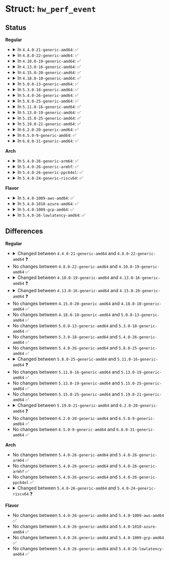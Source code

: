 # Struct: <code>hw_perf_event</code>

## Status
<b>Regular</b>
<ul>
<li>
<details>
<summary>In <code>4.4.0-21-generic-amd64</code>: ✅</summary>

```c
struct hw_perf_event {
    u64 config;
    u64 last_tag;
    long unsigned int config_base;
    long unsigned int event_base;
    int event_base_rdpmc;
    int idx;
    int last_cpu;
    int flags;
    struct hw_perf_event_extra extra_reg;
    struct hw_perf_event_extra branch_reg;
    struct hrtimer hrtimer;
    struct list_head tp_list;
    int cqm_state;
    u32 cqm_rmid;
    int is_group_event;
    struct list_head cqm_events_entry;
    struct list_head cqm_groups_entry;
    struct list_head cqm_group_entry;
    int itrace_started;
    struct arch_hw_breakpoint info;
    struct list_head bp_list;
    struct task_struct * target;
    int state;
    local64_t prev_count;
    u64 sample_period;
    u64 last_period;
    local64_t period_left;
    u64 interrupts_seq;
    u64 interrupts;
    u64 freq_time_stamp;
    u64 freq_count_stamp;
}
```
</details>
</li>
<li>
<details>
<summary>In <code>4.8.0-22-generic-amd64</code>: ✅</summary>

```c
struct hw_perf_event {
    u64 config;
    u64 last_tag;
    long unsigned int config_base;
    long unsigned int event_base;
    int event_base_rdpmc;
    int idx;
    int last_cpu;
    int flags;
    struct hw_perf_event_extra extra_reg;
    struct hw_perf_event_extra branch_reg;
    struct hrtimer hrtimer;
    struct list_head tp_list;
    int cqm_state;
    u32 cqm_rmid;
    int is_group_event;
    struct list_head cqm_events_entry;
    struct list_head cqm_groups_entry;
    struct list_head cqm_group_entry;
    int itrace_started;
    u64 pwr_acc;
    u64 ptsc;
    struct arch_hw_breakpoint info;
    struct list_head bp_list;
    struct task_struct * target;
    void * addr_filters;
    long unsigned int addr_filters_gen;
    int state;
    local64_t prev_count;
    u64 sample_period;
    u64 last_period;
    local64_t period_left;
    u64 interrupts_seq;
    u64 interrupts;
    u64 freq_time_stamp;
    u64 freq_count_stamp;
}
```
</details>
</li>
<li>
<details>
<summary>In <code>4.10.0-19-generic-amd64</code>: ✅</summary>

```c
struct hw_perf_event {
    u64 config;
    u64 last_tag;
    long unsigned int config_base;
    long unsigned int event_base;
    int event_base_rdpmc;
    int idx;
    int last_cpu;
    int flags;
    struct hw_perf_event_extra extra_reg;
    struct hw_perf_event_extra branch_reg;
    struct hrtimer hrtimer;
    struct list_head tp_list;
    int cqm_state;
    u32 cqm_rmid;
    int is_group_event;
    struct list_head cqm_events_entry;
    struct list_head cqm_groups_entry;
    struct list_head cqm_group_entry;
    int itrace_started;
    u64 pwr_acc;
    u64 ptsc;
    struct arch_hw_breakpoint info;
    struct list_head bp_list;
    struct task_struct * target;
    void * addr_filters;
    long unsigned int addr_filters_gen;
    int state;
    local64_t prev_count;
    u64 sample_period;
    u64 last_period;
    local64_t period_left;
    u64 interrupts_seq;
    u64 interrupts;
    u64 freq_time_stamp;
    u64 freq_count_stamp;
}
```
</details>
</li>
<li>
<details>
<summary>In <code>4.13.0-16-generic-amd64</code>: ✅</summary>

```c
struct hw_perf_event {
    u64 config;
    u64 last_tag;
    long unsigned int config_base;
    long unsigned int event_base;
    int event_base_rdpmc;
    int idx;
    int last_cpu;
    int flags;
    struct hw_perf_event_extra extra_reg;
    struct hw_perf_event_extra branch_reg;
    struct hrtimer hrtimer;
    struct list_head tp_list;
    int itrace_started;
    u64 pwr_acc;
    u64 ptsc;
    struct arch_hw_breakpoint info;
    struct list_head bp_list;
    u8 iommu_bank;
    u8 iommu_cntr;
    u16 padding;
    u64 conf;
    u64 conf1;
    struct task_struct * target;
    void * addr_filters;
    long unsigned int addr_filters_gen;
    int state;
    local64_t prev_count;
    u64 sample_period;
    u64 last_period;
    local64_t period_left;
    u64 interrupts_seq;
    u64 interrupts;
    u64 freq_time_stamp;
    u64 freq_count_stamp;
}
```
</details>
</li>
<li>
<details>
<summary>In <code>4.15.0-20-generic-amd64</code>: ✅</summary>

```c
struct hw_perf_event {
    u64 config;
    u64 last_tag;
    long unsigned int config_base;
    long unsigned int event_base;
    int event_base_rdpmc;
    int idx;
    int last_cpu;
    int flags;
    struct hw_perf_event_extra extra_reg;
    struct hw_perf_event_extra branch_reg;
    struct hrtimer hrtimer;
    struct list_head tp_list;
    u64 pwr_acc;
    u64 ptsc;
    struct arch_hw_breakpoint info;
    struct list_head bp_list;
    u8 iommu_bank;
    u8 iommu_cntr;
    u16 padding;
    u64 conf;
    u64 conf1;
    struct task_struct * target;
    void * addr_filters;
    long unsigned int addr_filters_gen;
    int state;
    local64_t prev_count;
    u64 sample_period;
    u64 last_period;
    local64_t period_left;
    u64 interrupts_seq;
    u64 interrupts;
    u64 freq_time_stamp;
    u64 freq_count_stamp;
}
```
</details>
</li>
<li>
<details>
<summary>In <code>4.18.0-10-generic-amd64</code>: ✅</summary>

```c
struct hw_perf_event {
    u64 config;
    u64 last_tag;
    long unsigned int config_base;
    long unsigned int event_base;
    int event_base_rdpmc;
    int idx;
    int last_cpu;
    int flags;
    struct hw_perf_event_extra extra_reg;
    struct hw_perf_event_extra branch_reg;
    struct hrtimer hrtimer;
    struct list_head tp_list;
    u64 pwr_acc;
    u64 ptsc;
    struct arch_hw_breakpoint info;
    struct list_head bp_list;
    u8 iommu_bank;
    u8 iommu_cntr;
    u16 padding;
    u64 conf;
    u64 conf1;
    struct task_struct * target;
    void * addr_filters;
    long unsigned int addr_filters_gen;
    int state;
    local64_t prev_count;
    u64 sample_period;
    u64 last_period;
    local64_t period_left;
    u64 interrupts_seq;
    u64 interrupts;
    u64 freq_time_stamp;
    u64 freq_count_stamp;
}
```
</details>
</li>
<li>
<details>
<summary>In <code>5.0.0-13-generic-amd64</code>: ✅</summary>

```c
struct hw_perf_event {
    u64 config;
    u64 last_tag;
    long unsigned int config_base;
    long unsigned int event_base;
    int event_base_rdpmc;
    int idx;
    int last_cpu;
    int flags;
    struct hw_perf_event_extra extra_reg;
    struct hw_perf_event_extra branch_reg;
    struct hrtimer hrtimer;
    struct list_head tp_list;
    u64 pwr_acc;
    u64 ptsc;
    struct arch_hw_breakpoint info;
    struct list_head bp_list;
    u8 iommu_bank;
    u8 iommu_cntr;
    u16 padding;
    u64 conf;
    u64 conf1;
    struct task_struct * target;
    void * addr_filters;
    long unsigned int addr_filters_gen;
    int state;
    local64_t prev_count;
    u64 sample_period;
    u64 last_period;
    local64_t period_left;
    u64 interrupts_seq;
    u64 interrupts;
    u64 freq_time_stamp;
    u64 freq_count_stamp;
}
```
</details>
</li>
<li>
<details>
<summary>In <code>5.3.0-18-generic-amd64</code>: ✅</summary>

```c
struct hw_perf_event {
    u64 config;
    u64 last_tag;
    long unsigned int config_base;
    long unsigned int event_base;
    int event_base_rdpmc;
    int idx;
    int last_cpu;
    int flags;
    struct hw_perf_event_extra extra_reg;
    struct hw_perf_event_extra branch_reg;
    struct hrtimer hrtimer;
    struct list_head tp_list;
    u64 pwr_acc;
    u64 ptsc;
    struct arch_hw_breakpoint info;
    struct list_head bp_list;
    u8 iommu_bank;
    u8 iommu_cntr;
    u16 padding;
    u64 conf;
    u64 conf1;
    struct task_struct * target;
    void * addr_filters;
    long unsigned int addr_filters_gen;
    int state;
    local64_t prev_count;
    u64 sample_period;
    u64 last_period;
    local64_t period_left;
    u64 interrupts_seq;
    u64 interrupts;
    u64 freq_time_stamp;
    u64 freq_count_stamp;
}
```
</details>
</li>
<li>
<details>
<summary>In <code>5.4.0-26-generic-amd64</code>: ✅</summary>

```c
struct hw_perf_event {
    u64 config;
    u64 last_tag;
    long unsigned int config_base;
    long unsigned int event_base;
    int event_base_rdpmc;
    int idx;
    int last_cpu;
    int flags;
    struct hw_perf_event_extra extra_reg;
    struct hw_perf_event_extra branch_reg;
    struct hrtimer hrtimer;
    struct list_head tp_list;
    u64 pwr_acc;
    u64 ptsc;
    struct arch_hw_breakpoint info;
    struct list_head bp_list;
    u8 iommu_bank;
    u8 iommu_cntr;
    u16 padding;
    u64 conf;
    u64 conf1;
    struct task_struct * target;
    void * addr_filters;
    long unsigned int addr_filters_gen;
    int state;
    local64_t prev_count;
    u64 sample_period;
    u64 last_period;
    local64_t period_left;
    u64 interrupts_seq;
    u64 interrupts;
    u64 freq_time_stamp;
    u64 freq_count_stamp;
}
```
</details>
</li>
<li>
<details>
<summary>In <code>5.8.0-25-generic-amd64</code>: ✅</summary>

```c
struct hw_perf_event {
    u64 config;
    u64 last_tag;
    long unsigned int config_base;
    long unsigned int event_base;
    int event_base_rdpmc;
    int idx;
    int last_cpu;
    int flags;
    struct hw_perf_event_extra extra_reg;
    struct hw_perf_event_extra branch_reg;
    struct hrtimer hrtimer;
    struct list_head tp_list;
    u64 pwr_acc;
    u64 ptsc;
    struct arch_hw_breakpoint info;
    struct list_head bp_list;
    u8 iommu_bank;
    u8 iommu_cntr;
    u16 padding;
    u64 conf;
    u64 conf1;
    struct task_struct * target;
    void * addr_filters;
    long unsigned int addr_filters_gen;
    int state;
    local64_t prev_count;
    u64 sample_period;
    u64 last_period;
    local64_t period_left;
    u64 interrupts_seq;
    u64 interrupts;
    u64 freq_time_stamp;
    u64 freq_count_stamp;
}
```
</details>
</li>
<li>
<details>
<summary>In <code>5.11.0-16-generic-amd64</code>: ✅</summary>

```c
struct hw_perf_event {
    u64 config;
    u64 last_tag;
    long unsigned int config_base;
    long unsigned int event_base;
    int event_base_rdpmc;
    int idx;
    int last_cpu;
    int flags;
    struct hw_perf_event_extra extra_reg;
    struct hw_perf_event_extra branch_reg;
    struct hrtimer hrtimer;
    struct list_head tp_list;
    u64 pwr_acc;
    u64 ptsc;
    struct arch_hw_breakpoint info;
    struct list_head bp_list;
    u8 iommu_bank;
    u8 iommu_cntr;
    u16 padding;
    u64 conf;
    u64 conf1;
    struct task_struct * target;
    void * addr_filters;
    long unsigned int addr_filters_gen;
    int state;
    local64_t prev_count;
    u64 sample_period;
    u64 last_period;
    local64_t period_left;
    u64 saved_metric;
    u64 saved_slots;
    u64 interrupts_seq;
    u64 interrupts;
    u64 freq_time_stamp;
    u64 freq_count_stamp;
}
```
</details>
</li>
<li>
<details>
<summary>In <code>5.13.0-19-generic-amd64</code>: ✅</summary>

```c
struct hw_perf_event {
    u64 config;
    u64 last_tag;
    long unsigned int config_base;
    long unsigned int event_base;
    int event_base_rdpmc;
    int idx;
    int last_cpu;
    int flags;
    struct hw_perf_event_extra extra_reg;
    struct hw_perf_event_extra branch_reg;
    struct hrtimer hrtimer;
    struct list_head tp_list;
    u64 pwr_acc;
    u64 ptsc;
    struct arch_hw_breakpoint info;
    struct list_head bp_list;
    u8 iommu_bank;
    u8 iommu_cntr;
    u16 padding;
    u64 conf;
    u64 conf1;
    struct task_struct * target;
    void * addr_filters;
    long unsigned int addr_filters_gen;
    int state;
    local64_t prev_count;
    u64 sample_period;
    u64 last_period;
    local64_t period_left;
    u64 saved_metric;
    u64 saved_slots;
    u64 interrupts_seq;
    u64 interrupts;
    u64 freq_time_stamp;
    u64 freq_count_stamp;
}
```
</details>
</li>
<li>
<details>
<summary>In <code>5.15.0-25-generic-amd64</code>: ✅</summary>

```c
struct hw_perf_event {
    u64 config;
    u64 last_tag;
    long unsigned int config_base;
    long unsigned int event_base;
    int event_base_rdpmc;
    int idx;
    int last_cpu;
    int flags;
    struct hw_perf_event_extra extra_reg;
    struct hw_perf_event_extra branch_reg;
    struct hrtimer hrtimer;
    struct list_head tp_list;
    u64 pwr_acc;
    u64 ptsc;
    struct arch_hw_breakpoint info;
    struct list_head bp_list;
    u8 iommu_bank;
    u8 iommu_cntr;
    u16 padding;
    u64 conf;
    u64 conf1;
    struct task_struct * target;
    void * addr_filters;
    long unsigned int addr_filters_gen;
    int state;
    local64_t prev_count;
    u64 sample_period;
    u64 last_period;
    local64_t period_left;
    u64 saved_metric;
    u64 saved_slots;
    u64 interrupts_seq;
    u64 interrupts;
    u64 freq_time_stamp;
    u64 freq_count_stamp;
}
```
</details>
</li>
<li>
<details>
<summary>In <code>5.19.0-21-generic-amd64</code>: ✅</summary>

```c
struct hw_perf_event {
    u64 config;
    u64 last_tag;
    long unsigned int config_base;
    long unsigned int event_base;
    int event_base_rdpmc;
    int idx;
    int last_cpu;
    int flags;
    struct hw_perf_event_extra extra_reg;
    struct hw_perf_event_extra branch_reg;
    struct hrtimer hrtimer;
    struct list_head tp_list;
    u64 pwr_acc;
    u64 ptsc;
    struct arch_hw_breakpoint info;
    struct list_head bp_list;
    u8 iommu_bank;
    u8 iommu_cntr;
    u16 padding;
    u64 conf;
    u64 conf1;
    struct task_struct * target;
    void * addr_filters;
    long unsigned int addr_filters_gen;
    int state;
    local64_t prev_count;
    u64 sample_period;
    u64 last_period;
    local64_t period_left;
    u64 saved_metric;
    u64 saved_slots;
    u64 interrupts_seq;
    u64 interrupts;
    u64 freq_time_stamp;
    u64 freq_count_stamp;
}
```
</details>
</li>
<li>
<details>
<summary>In <code>6.2.0-20-generic-amd64</code>: ✅</summary>

```c
struct hw_perf_event {
    u64 config;
    u64 last_tag;
    long unsigned int config_base;
    long unsigned int event_base;
    int event_base_rdpmc;
    int idx;
    int last_cpu;
    int flags;
    struct hw_perf_event_extra extra_reg;
    struct hw_perf_event_extra branch_reg;
    struct hrtimer hrtimer;
    struct list_head tp_list;
    u64 pwr_acc;
    u64 ptsc;
    struct arch_hw_breakpoint info;
    struct rhlist_head bp_list;
    u8 iommu_bank;
    u8 iommu_cntr;
    u16 padding;
    u64 conf;
    u64 conf1;
    struct task_struct * target;
    void * addr_filters;
    long unsigned int addr_filters_gen;
    int state;
    local64_t prev_count;
    u64 sample_period;
    u64 last_period;
    local64_t period_left;
    u64 saved_metric;
    u64 saved_slots;
    u64 interrupts_seq;
    u64 interrupts;
    u64 freq_time_stamp;
    u64 freq_count_stamp;
}
```
</details>
</li>
<li>
<details>
<summary>In <code>6.5.0-9-generic-amd64</code>: ✅</summary>

```c
struct hw_perf_event {
    u64 config;
    u64 last_tag;
    long unsigned int config_base;
    long unsigned int event_base;
    int event_base_rdpmc;
    int idx;
    int last_cpu;
    int flags;
    struct hw_perf_event_extra extra_reg;
    struct hw_perf_event_extra branch_reg;
    struct hrtimer hrtimer;
    struct list_head tp_list;
    u64 pwr_acc;
    u64 ptsc;
    struct arch_hw_breakpoint info;
    struct rhlist_head bp_list;
    u8 iommu_bank;
    u8 iommu_cntr;
    u16 padding;
    u64 conf;
    u64 conf1;
    struct task_struct * target;
    void * addr_filters;
    long unsigned int addr_filters_gen;
    int state;
    local64_t prev_count;
    u64 sample_period;
    u64 last_period;
    local64_t period_left;
    u64 saved_metric;
    u64 saved_slots;
    u64 interrupts_seq;
    u64 interrupts;
    u64 freq_time_stamp;
    u64 freq_count_stamp;
}
```
</details>
</li>
<li>
<details>
<summary>In <code>6.8.0-31-generic-amd64</code>: ✅</summary>

```c
struct hw_perf_event {
    u64 config;
    u64 last_tag;
    long unsigned int config_base;
    long unsigned int event_base;
    int event_base_rdpmc;
    int idx;
    int last_cpu;
    int flags;
    struct hw_perf_event_extra extra_reg;
    struct hw_perf_event_extra branch_reg;
    struct hrtimer hrtimer;
    struct list_head tp_list;
    u64 pwr_acc;
    u64 ptsc;
    struct arch_hw_breakpoint info;
    struct rhlist_head bp_list;
    u8 iommu_bank;
    u8 iommu_cntr;
    u16 padding;
    u64 conf;
    u64 conf1;
    struct task_struct * target;
    void * addr_filters;
    long unsigned int addr_filters_gen;
    int state;
    local64_t prev_count;
    u64 sample_period;
    u64 last_period;
    local64_t period_left;
    u64 saved_metric;
    u64 saved_slots;
    u64 interrupts_seq;
    u64 interrupts;
    u64 freq_time_stamp;
    u64 freq_count_stamp;
}
```
</details>
</li>
</ul>
<b>Arch</b>
<ul>
<li>
<details>
<summary>In <code>5.4.0-26-generic-arm64</code>: ✅</summary>

```c
struct hw_perf_event {
    u64 config;
    u64 last_tag;
    long unsigned int config_base;
    long unsigned int event_base;
    int event_base_rdpmc;
    int idx;
    int last_cpu;
    int flags;
    struct hw_perf_event_extra extra_reg;
    struct hw_perf_event_extra branch_reg;
    struct hrtimer hrtimer;
    struct list_head tp_list;
    u64 pwr_acc;
    u64 ptsc;
    struct arch_hw_breakpoint info;
    struct list_head bp_list;
    u8 iommu_bank;
    u8 iommu_cntr;
    u16 padding;
    u64 conf;
    u64 conf1;
    struct task_struct * target;
    void * addr_filters;
    long unsigned int addr_filters_gen;
    int state;
    local64_t prev_count;
    u64 sample_period;
    u64 last_period;
    local64_t period_left;
    u64 interrupts_seq;
    u64 interrupts;
    u64 freq_time_stamp;
    u64 freq_count_stamp;
}
```
</details>
</li>
<li>
<details>
<summary>In <code>5.4.0-26-generic-armhf</code>: ✅</summary>

```c
struct hw_perf_event {
    u64 config;
    u64 last_tag;
    long unsigned int config_base;
    long unsigned int event_base;
    int event_base_rdpmc;
    int idx;
    int last_cpu;
    int flags;
    struct hw_perf_event_extra extra_reg;
    struct hw_perf_event_extra branch_reg;
    struct hrtimer hrtimer;
    struct list_head tp_list;
    u64 pwr_acc;
    u64 ptsc;
    struct arch_hw_breakpoint info;
    struct list_head bp_list;
    u8 iommu_bank;
    u8 iommu_cntr;
    u16 padding;
    u64 conf;
    u64 conf1;
    struct task_struct * target;
    void * addr_filters;
    long unsigned int addr_filters_gen;
    int state;
    local64_t prev_count;
    u64 sample_period;
    u64 last_period;
    local64_t period_left;
    u64 interrupts_seq;
    u64 interrupts;
    u64 freq_time_stamp;
    u64 freq_count_stamp;
}
```
</details>
</li>
<li>
<details>
<summary>In <code>5.4.0-26-generic-ppc64el</code>: ✅</summary>

```c
struct hw_perf_event {
    u64 config;
    u64 last_tag;
    long unsigned int config_base;
    long unsigned int event_base;
    int event_base_rdpmc;
    int idx;
    int last_cpu;
    int flags;
    struct hw_perf_event_extra extra_reg;
    struct hw_perf_event_extra branch_reg;
    struct hrtimer hrtimer;
    struct list_head tp_list;
    u64 pwr_acc;
    u64 ptsc;
    struct arch_hw_breakpoint info;
    struct list_head bp_list;
    u8 iommu_bank;
    u8 iommu_cntr;
    u16 padding;
    u64 conf;
    u64 conf1;
    struct task_struct * target;
    void * addr_filters;
    long unsigned int addr_filters_gen;
    int state;
    local64_t prev_count;
    u64 sample_period;
    u64 last_period;
    local64_t period_left;
    u64 interrupts_seq;
    u64 interrupts;
    u64 freq_time_stamp;
    u64 freq_count_stamp;
}
```
</details>
</li>
<li>
<details>
<summary>In <code>5.4.0-24-generic-riscv64</code>: ✅</summary>

```c
struct hw_perf_event {
    u64 config;
    u64 last_tag;
    long unsigned int config_base;
    long unsigned int event_base;
    int event_base_rdpmc;
    int idx;
    int last_cpu;
    int flags;
    struct hw_perf_event_extra extra_reg;
    struct hw_perf_event_extra branch_reg;
    struct hrtimer hrtimer;
    struct list_head tp_list;
    u64 pwr_acc;
    u64 ptsc;
    u8 iommu_bank;
    u8 iommu_cntr;
    u16 padding;
    u64 conf;
    u64 conf1;
    struct task_struct * target;
    void * addr_filters;
    long unsigned int addr_filters_gen;
    int state;
    local64_t prev_count;
    u64 sample_period;
    u64 last_period;
    local64_t period_left;
    u64 interrupts_seq;
    u64 interrupts;
    u64 freq_time_stamp;
    u64 freq_count_stamp;
}
```
</details>
</li>
</ul>
<b>Flavor</b>
<ul>
<li>
<details>
<summary>In <code>5.4.0-1009-aws-amd64</code>: ✅</summary>

```c
struct hw_perf_event {
    u64 config;
    u64 last_tag;
    long unsigned int config_base;
    long unsigned int event_base;
    int event_base_rdpmc;
    int idx;
    int last_cpu;
    int flags;
    struct hw_perf_event_extra extra_reg;
    struct hw_perf_event_extra branch_reg;
    struct hrtimer hrtimer;
    struct list_head tp_list;
    u64 pwr_acc;
    u64 ptsc;
    struct arch_hw_breakpoint info;
    struct list_head bp_list;
    u8 iommu_bank;
    u8 iommu_cntr;
    u16 padding;
    u64 conf;
    u64 conf1;
    struct task_struct * target;
    void * addr_filters;
    long unsigned int addr_filters_gen;
    int state;
    local64_t prev_count;
    u64 sample_period;
    u64 last_period;
    local64_t period_left;
    u64 interrupts_seq;
    u64 interrupts;
    u64 freq_time_stamp;
    u64 freq_count_stamp;
}
```
</details>
</li>
<li>
<details>
<summary>In <code>5.4.0-1010-azure-amd64</code>: ✅</summary>

```c
struct hw_perf_event {
    u64 config;
    u64 last_tag;
    long unsigned int config_base;
    long unsigned int event_base;
    int event_base_rdpmc;
    int idx;
    int last_cpu;
    int flags;
    struct hw_perf_event_extra extra_reg;
    struct hw_perf_event_extra branch_reg;
    struct hrtimer hrtimer;
    struct list_head tp_list;
    u64 pwr_acc;
    u64 ptsc;
    struct arch_hw_breakpoint info;
    struct list_head bp_list;
    u8 iommu_bank;
    u8 iommu_cntr;
    u16 padding;
    u64 conf;
    u64 conf1;
    struct task_struct * target;
    void * addr_filters;
    long unsigned int addr_filters_gen;
    int state;
    local64_t prev_count;
    u64 sample_period;
    u64 last_period;
    local64_t period_left;
    u64 interrupts_seq;
    u64 interrupts;
    u64 freq_time_stamp;
    u64 freq_count_stamp;
}
```
</details>
</li>
<li>
<details>
<summary>In <code>5.4.0-1009-gcp-amd64</code>: ✅</summary>

```c
struct hw_perf_event {
    u64 config;
    u64 last_tag;
    long unsigned int config_base;
    long unsigned int event_base;
    int event_base_rdpmc;
    int idx;
    int last_cpu;
    int flags;
    struct hw_perf_event_extra extra_reg;
    struct hw_perf_event_extra branch_reg;
    struct hrtimer hrtimer;
    struct list_head tp_list;
    u64 pwr_acc;
    u64 ptsc;
    struct arch_hw_breakpoint info;
    struct list_head bp_list;
    u8 iommu_bank;
    u8 iommu_cntr;
    u16 padding;
    u64 conf;
    u64 conf1;
    struct task_struct * target;
    void * addr_filters;
    long unsigned int addr_filters_gen;
    int state;
    local64_t prev_count;
    u64 sample_period;
    u64 last_period;
    local64_t period_left;
    u64 interrupts_seq;
    u64 interrupts;
    u64 freq_time_stamp;
    u64 freq_count_stamp;
}
```
</details>
</li>
<li>
<details>
<summary>In <code>5.4.0-26-lowlatency-amd64</code>: ✅</summary>

```c
struct hw_perf_event {
    u64 config;
    u64 last_tag;
    long unsigned int config_base;
    long unsigned int event_base;
    int event_base_rdpmc;
    int idx;
    int last_cpu;
    int flags;
    struct hw_perf_event_extra extra_reg;
    struct hw_perf_event_extra branch_reg;
    struct hrtimer hrtimer;
    struct list_head tp_list;
    u64 pwr_acc;
    u64 ptsc;
    struct arch_hw_breakpoint info;
    struct list_head bp_list;
    u8 iommu_bank;
    u8 iommu_cntr;
    u16 padding;
    u64 conf;
    u64 conf1;
    struct task_struct * target;
    void * addr_filters;
    long unsigned int addr_filters_gen;
    int state;
    local64_t prev_count;
    u64 sample_period;
    u64 last_period;
    local64_t period_left;
    u64 interrupts_seq;
    u64 interrupts;
    u64 freq_time_stamp;
    u64 freq_count_stamp;
}
```
</details>
</li>
</ul>

## Differences
<b>Regular</b>
<ul>
<li>
<details>
<summary>Changed between <code>4.4.0-21-generic-amd64</code> and <code>4.8.0-22-generic-amd64</code> ❓</summary>
<ul>
<li>
<b>Field added. </b>
<code>u64 pwr_acc</code>
</li>
<li>
<b>Field added. </b>
<code>u64 ptsc</code>
</li>
<li>
<b>Field added. </b>
<code>void * addr_filters</code>
</li>
<li>
<b>Field added. </b>
<code>long unsigned int addr_filters_gen</code>
</li>
</ul>
</details>
</li>
<li>
No changes between <code>4.8.0-22-generic-amd64</code> and <code>4.10.0-19-generic-amd64</code> ✅
</li>
<li>
<details>
<summary>Changed between <code>4.10.0-19-generic-amd64</code> and <code>4.13.0-16-generic-amd64</code> ❓</summary>
<ul>
<li>
<b>Field added. </b>
<code>u8 iommu_bank</code>
</li>
<li>
<b>Field added. </b>
<code>u8 iommu_cntr</code>
</li>
<li>
<b>Field added. </b>
<code>u16 padding</code>
</li>
<li>
<b>Field added. </b>
<code>u64 conf</code>
</li>
<li>
<b>Field added. </b>
<code>u64 conf1</code>
</li>
<li>
<b>Field removed. </b>
<code>int cqm_state</code>
</li>
<li>
<b>Field removed. </b>
<code>u32 cqm_rmid</code>
</li>
<li>
<b>Field removed. </b>
<code>int is_group_event</code>
</li>
<li>
<b>Field removed. </b>
<code>struct list_head cqm_events_entry</code>
</li>
<li>
<b>Field removed. </b>
<code>struct list_head cqm_groups_entry</code>
</li>
<li>
<b>Field removed. </b>
<code>struct list_head cqm_group_entry</code>
</li>
</ul>
</details>
</li>
<li>
<details>
<summary>Changed between <code>4.13.0-16-generic-amd64</code> and <code>4.15.0-20-generic-amd64</code> ❓</summary>
<ul>
<li>
<b>Field removed. </b>
<code>int itrace_started</code>
</li>
</ul>
</details>
</li>
<li>
No changes between <code>4.15.0-20-generic-amd64</code> and <code>4.18.0-10-generic-amd64</code> ✅
</li>
<li>
No changes between <code>4.18.0-10-generic-amd64</code> and <code>5.0.0-13-generic-amd64</code> ✅
</li>
<li>
No changes between <code>5.0.0-13-generic-amd64</code> and <code>5.3.0-18-generic-amd64</code> ✅
</li>
<li>
No changes between <code>5.3.0-18-generic-amd64</code> and <code>5.4.0-26-generic-amd64</code> ✅
</li>
<li>
No changes between <code>5.4.0-26-generic-amd64</code> and <code>5.8.0-25-generic-amd64</code> ✅
</li>
<li>
<details>
<summary>Changed between <code>5.8.0-25-generic-amd64</code> and <code>5.11.0-16-generic-amd64</code> ❓</summary>
<ul>
<li>
<b>Field added. </b>
<code>u64 saved_metric</code>
</li>
<li>
<b>Field added. </b>
<code>u64 saved_slots</code>
</li>
</ul>
</details>
</li>
<li>
No changes between <code>5.11.0-16-generic-amd64</code> and <code>5.13.0-19-generic-amd64</code> ✅
</li>
<li>
No changes between <code>5.13.0-19-generic-amd64</code> and <code>5.15.0-25-generic-amd64</code> ✅
</li>
<li>
No changes between <code>5.15.0-25-generic-amd64</code> and <code>5.19.0-21-generic-amd64</code> ✅
</li>
<li>
<details>
<summary>Changed between <code>5.19.0-21-generic-amd64</code> and <code>6.2.0-20-generic-amd64</code> ❓</summary>
<ul>
<li>
<b>Field type changed. </b>
<code>struct list_head bp_list</code> ➡️ <code>struct rhlist_head bp_list</code>
</li>
</ul>
</details>
</li>
<li>
No changes between <code>6.2.0-20-generic-amd64</code> and <code>6.5.0-9-generic-amd64</code> ✅
</li>
<li>
No changes between <code>6.5.0-9-generic-amd64</code> and <code>6.8.0-31-generic-amd64</code> ✅
</li>
</ul>
<b>Arch</b>
<ul>
<li>
No changes between <code>5.4.0-26-generic-amd64</code> and <code>5.4.0-26-generic-arm64</code> ✅
</li>
<li>
No changes between <code>5.4.0-26-generic-amd64</code> and <code>5.4.0-26-generic-armhf</code> ✅
</li>
<li>
No changes between <code>5.4.0-26-generic-amd64</code> and <code>5.4.0-26-generic-ppc64el</code> ✅
</li>
<li>
<details>
<summary>Changed between <code>5.4.0-26-generic-amd64</code> and <code>5.4.0-24-generic-riscv64</code> ❓</summary>
<ul>
<li>
<b>Field removed. </b>
<code>struct arch_hw_breakpoint info</code>
</li>
<li>
<b>Field removed. </b>
<code>struct list_head bp_list</code>
</li>
</ul>
</details>
</li>
</ul>
<b>Flavor</b>
<ul>
<li>
No changes between <code>5.4.0-26-generic-amd64</code> and <code>5.4.0-1009-aws-amd64</code> ✅
</li>
<li>
No changes between <code>5.4.0-26-generic-amd64</code> and <code>5.4.0-1010-azure-amd64</code> ✅
</li>
<li>
No changes between <code>5.4.0-26-generic-amd64</code> and <code>5.4.0-1009-gcp-amd64</code> ✅
</li>
<li>
No changes between <code>5.4.0-26-generic-amd64</code> and <code>5.4.0-26-lowlatency-amd64</code> ✅
</li>
</ul>
